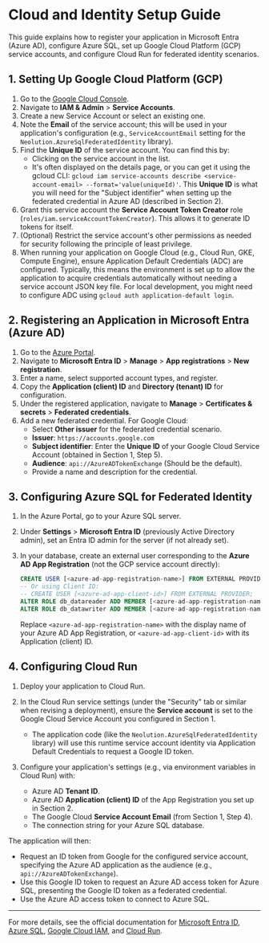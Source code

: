 # Cloud and Identity Setup Guide

This guide explains how to register your application in Microsoft Entra (Azure AD), configure Azure SQL, set up Google Cloud Platform (GCP) service accounts, and configure Cloud Run for federated identity scenarios.

## 1. Setting Up Google Cloud Platform (GCP)

1. Go to the [Google Cloud Console](https://console.cloud.google.com/).
2. Navigate to **IAM & Admin** > **Service Accounts**.
3. Create a new Service Account or select an existing one.
4. Note the **Email** of the service account; this will be used in your application's configuration (e.g., `ServiceAccountEmail` setting for the `Neolution.AzureSqlFederatedIdentity` library).
5. Find the **Unique ID** of the service account. You can find this by:
   * Clicking on the service account in the list.
   * It's often displayed on the details page, or you can get it using the gcloud CLI: `gcloud iam service-accounts describe <service-account-email> --format='value(uniqueId)'`.
   This **Unique ID** is what you will need for the "Subject identifier" when setting up the federated credential in Azure AD (described in Section 2).
6. Grant this service account the **Service Account Token Creator** role (`roles/iam.serviceAccountTokenCreator`). This allows it to generate ID tokens for itself.
7. (Optional) Restrict the service account's other permissions as needed for security following the principle of least privilege.
8. When running your application on Google Cloud (e.g., Cloud Run, GKE, Compute Engine), ensure Application Default Credentials (ADC) are configured. Typically, this means the environment is set up to allow the application to acquire credentials automatically without needing a service account JSON key file. For local development, you might need to configure ADC using `gcloud auth application-default login`.

## 2. Registering an Application in Microsoft Entra (Azure AD)

1. Go to the [Azure Portal](https://portal.azure.com/).
2. Navigate to **Microsoft Entra ID** > **Manage** > **App registrations** > **New registration**.
3. Enter a name, select supported account types, and register.
4. Copy the **Application (client) ID** and **Directory (tenant) ID** for configuration.
5. Under the registered application, navigate to **Manage** > **Certificates & secrets** > **Federated credentials**.
6. Add a new federated credential. For Google Cloud:
   * Select **Other issuer** for the federated credential scenario.
   * **Issuer**: `https://accounts.google.com`
   * **Subject identifier**: Enter the **Unique ID** of your Google Cloud Service Account (obtained in Section 1, Step 5).
   * **Audience**: `api://AzureADTokenExchange` (Should be the default).
   * Provide a name and description for the credential.

## 3. Configuring Azure SQL for Federated Identity

1. In the Azure Portal, go to your Azure SQL server.
2. Under **Settings** > **Microsoft Entra ID** (previously Active Directory admin), set an Entra ID admin for the server (if not already set).
3. In your database, create an external user corresponding to the **Azure AD App Registration** (not the GCP service account directly):

   ```sql
   CREATE USER [<azure-ad-app-registration-name>] FROM EXTERNAL PROVIDER;
   -- Or using Client ID:
   -- CREATE USER [<azure-ad-app-client-id>] FROM EXTERNAL PROVIDER;
   ALTER ROLE db_datareader ADD MEMBER [<azure-ad-app-registration-name>];
   ALTER ROLE db_datawriter ADD MEMBER [<azure-ad-app-registration-name>];
   ```

   Replace `<azure-ad-app-registration-name>` with the display name of your Azure AD App Registration, or `<azure-ad-app-client-id>` with its Application (client) ID.

## 4. Configuring Cloud Run

1. Deploy your application to Cloud Run.
2. In the Cloud Run service settings (under the "Security" tab or similar when revising a deployment), ensure the **Service account** is set to the Google Cloud Service Account you configured in Section 1.
   * The application code (like the `Neolution.AzureSqlFederatedIdentity` library) will use this runtime service account identity via Application Default Credentials to request a Google ID token.

3. Configure your application's settings (e.g., via environment variables in Cloud Run) with:
   * Azure AD **Tenant ID**.
   * Azure AD **Application (client) ID** of the App Registration you set up in Section 2.
   * The Google Cloud **Service Account Email** (from Section 1, Step 4).
   * The connection string for your Azure SQL database.

The application will then:

* Request an ID token from Google for the configured service account, specifying the Azure AD application as the audience (e.g., `api://AzureADTokenExchange`).
* Use this Google ID token to request an Azure AD access token for Azure SQL, presenting the Google ID token as a federated credential.
* Use the Azure AD access token to connect to Azure SQL.

---

For more details, see the official documentation for [Microsoft Entra ID](https://learn.microsoft.com/en-us/azure/active-directory/), [Azure SQL](https://learn.microsoft.com/en-us/azure/azure-sql/), [Google Cloud IAM](https://cloud.google.com/iam/docs/), and [Cloud Run](https://cloud.google.com/run/docs/).
